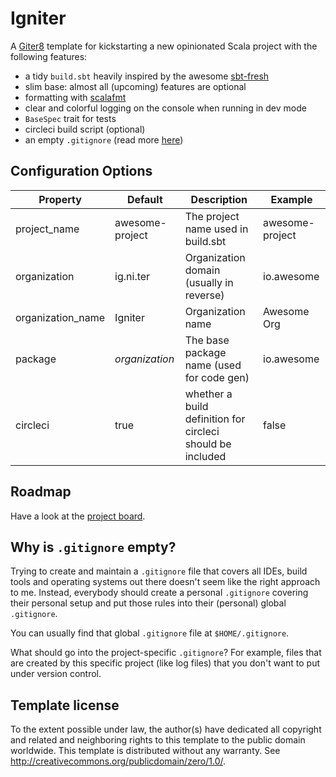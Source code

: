 # Igniter

A [Giter8](http://www.foundweekends.org/giter8/) template for kickstarting a new opinionated Scala project with the following features:

* a tidy `build.sbt` heavily inspired by the awesome [sbt-fresh](https://github.com/sbt/sbt-fresh/)
* slim base: almost all (upcoming) features are optional
* formatting with [scalafmt](https://scalameta.org/scalafmt/)
* clear and colorful logging on the console when running in dev mode
* `BaseSpec` trait for tests
* circleci build script (optional)
* an empty `.gitignore` (read more [here](#why-is-gitignore-empty))

## Configuration Options

| Property          | Default             | Description                                                | Example         |
| ----------------- | ------------------- | ---------------------------------------------------------- | --------------- |
| project_name      | awesome-project     | The project name used in build.sbt                         | awesome-project |
| organization      | ig.ni.ter           | Organization domain (usually in reverse)                   | io.awesome      |
| organization_name | Igniter             | Organization name                                          | Awesome Org     |
| package           | $organization$      | The base package name (used for code gen)                  | io.awesome      |
| circleci          | true                | whether a build definition for circleci should be included | false           |

## Roadmap

Have a look at the [project board](https://github.com/ontherocks-io/igniter/projects/2).

## Why is `.gitignore` empty?

Trying to create and maintain a `.gitignore` file that covers all IDEs, build tools and operating systems out there doesn't seem like the right approach to me. Instead, everybody should create a personal `.gitignore` covering their personal setup and put those rules into their (personal) global `.gitignore`.

You can usually find that global `.gitignore` file at `$HOME/.gitignore`.

What should go into the project-specific `.gitignore`? For example, files that are created by this specific project (like log files) that you don't want to put under version control.

## Template license

To the extent possible under law, the author(s) have dedicated all copyright and related
and neighboring rights to this template to the public domain worldwide.
This template is distributed without any warranty. See <http://creativecommons.org/publicdomain/zero/1.0/>.
